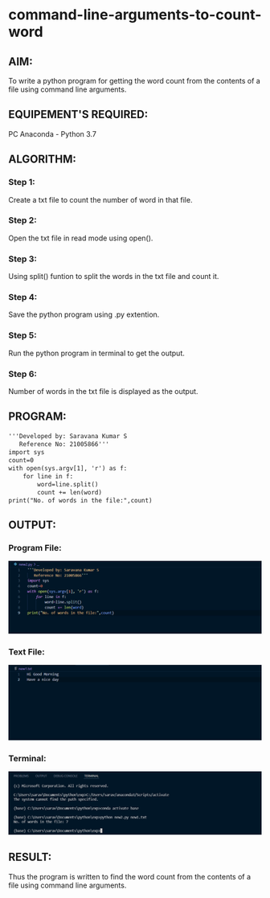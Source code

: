 # command-line-arguments-to-count-word
## AIM:
To write a python program for getting the word count from the contents of a file using command line arguments.
## EQUIPEMENT'S REQUIRED: 
PC
Anaconda - Python 3.7
## ALGORITHM: 
### Step 1:
Create a txt file to count the number of word in that file.
### Step 2: 
Open the txt file in read mode using open().
### Step 3: 
Using split() funtion to split the words in the txt file and count it.
### Step 4:  
Save the python program using .py extention.
### Step 5: 
Run the python program in terminal to get the output.
### Step 6: 
Number of words in the txt file is displayed as the output.
## PROGRAM:
```
'''Developed by: Saravana Kumar S
   Reference No: 21005866'''
import sys
count=0
with open(sys.argv[1], 'r') as f:
    for line in f:
        word=line.split()
        count += len(word)
print("No. of words in the file:",count)
```
## OUTPUT:
### Program File:
![output](./program.png)
### Text File:
![file](./file.png)
### Terminal:
![terminal](./terminal.png)
## RESULT:
Thus the program is written to find the word count from the contents of a file using command line arguments.
